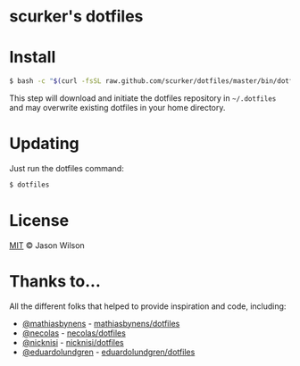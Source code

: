 # scurker's dotfiles

# Install

```bash
$ bash -c "$(curl -fsSL raw.github.com/scurker/dotfiles/master/bin/dotfiles)"
```

This step will download and initiate the dotfiles repository in `~/.dotfiles` and may overwrite existing dotfiles in your home directory.

# Updating

Just run the dotfiles command:

```bash
$ dotfiles
```

# License

[MIT](license) © Jason Wilson

# Thanks to...

All the different folks that helped to provide inspiration and code, including:

* [@mathiasbynens](https://github.com/mathiasbynens) - [mathiasbynens/dotfiles](https://github.com/mathiasbynens/dotfiles)
* [@necolas](https://github.com/necolas) - [necolas/dotfiles](https://github.com/necolas/dotfiles)
* [@nicknisi](https://github.com/nicknisi) - [nicknisi/dotfiles](https://github.com/nicknisi/dotfiles)
* [@eduardolundgren](https://github.com/eduardolundgren/dotfiles) - [eduardolundgren/dotfiles](https://github.com/eduardolundgren/dotfiles)